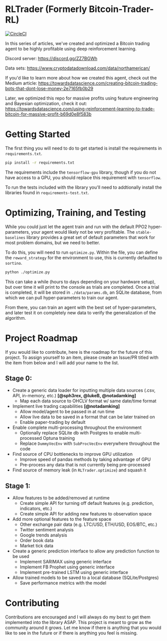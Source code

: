 # RLTrader (Formerly Bitcoin-Trader-RL)

[![CircleCI](https://circleci.com/gh/notadamking/RLTrader.svg?style=svg)](https://circleci.com/gh/notadamking/RLTrader)

In this series of articles, we've created and optimized a Bitcoin trading agent to be highly profitable using deep reinforcement learning.

Discord server: https://discord.gg/ZZ7BGWh

Data sets: https://www.cryptodatadownload.com/data/northamerican/

If you'd like to learn more about how we created this agent, check out the Medium article: https://towardsdatascience.com/creating-bitcoin-trading-bots-that-dont-lose-money-2e7165fb0b29

Later, we optimized this repo for massive profits using feature engineering and Bayesian optimization, check it out:
https://towardsdatascience.com/using-reinforcement-learning-to-trade-bitcoin-for-massive-profit-b69d0e8f583b

# Getting Started

The first thing you will need to do to get started is install the requirements in `requirements.txt`.

```bash
pip install -r requirements.txt
```

The requirements include the `tensorflow-gpu` library, though if you do not have access to a GPU, you should replace this requirement with `tensorflow`.

To run the tests included with the library you'll need to addtionally install the libraries found in `requirements-test.txt`.

# Optimizing, Training, and Testing

While you could just let the agent train and run with the default PPO2 hyper-parameters, your agent would likely not be very profitable. The `stable-baselines` library provides a great set of default parameters that work for most problem domains, but we need to better.

To do this, you will need to run `optimize.py`. Within the file, you can define the `reward_strategy` for the environment to use, this is currently defaulted to `sortino`.

```bash
python ./optimize.py
```

This can take a while (hours to days depending on your hardware setup), but over time it will print to the console as trials are completed. Once a trial is completed, it will be stored in `./data/params.db`, an SQLite database, from which we can pull hyper-parameters to train our agent.

From there, you can train an agent with the best set of hyper-parameters, and later test it on completely new data to verify the generalization of the algorithm.

# Project Roadmap

If you would like to contribute, here is the roadmap for the future of this project. To assign yourself to an item, please create an Issue/PR titled with the item from below and I will add your name to the list.

## Stage 0:
* Create a generic data loader for inputting multiple data sources (.csv, API, in-memory, etc.) **[@sph3rex, @lukeB, @notadamking]**
  * Map each data source to OHCLV format w/ same date/time format
* Implement live trading capabilities **[@notadamking]**
  * Allow model/agent to be passed in at run time
  * Allow live data to be saved in a format that can be later trained on
  * Enable paper-trading by default
* Enable complete multi-processing throughout the environment
  * Optionally replace SQLite db with Postgres to enable multi-processed Optuna training
  * Replace `DummyVecEnv` with `SubProcVecEnv` everywhere throughout the code
* Find source of CPU bottlenecks to improve GPU utilization
  * Improve speed of pandas methods by taking advantage of GPU
  * Pre-process any data that is not currently being pre-processed
* Find source of memory leak (in `RLTrader.optimize`) and squash it
  
## Stage 1:
* Allow features to be added/removed at runtime
  * Create simple API for turning off default features (e.g. prediction, indicators, etc.)
  * Create simple API for adding new features to observation space
* Add more optional features to the feature space
  * Other exchange pair data (e.g. LTC/USD, ETH/USD, EOS/BTC, etc.)
  * Twitter sentiment analysis
  * Google trends analysis
  * Order book data
  * Market tick data
* Create a generic prediction interface to allow any prediction function to be used
  * Implement SARIMAX using generic interface
  * Implement FB Prophet using generic interface
  * Implement pre-trained LSTM using generic interface
* Allow trained models to be saved to a local database (SQLite/Postgres)
  * Save performance metrics with the model

  

# Contributing

Contributions are encouraged and I will always do my best to get them implemented into the library ASAP. This project is meant to grow as the community around it grows. Let me know if there is anything that you would like to see in the future or if there is anything you feel is missing.
